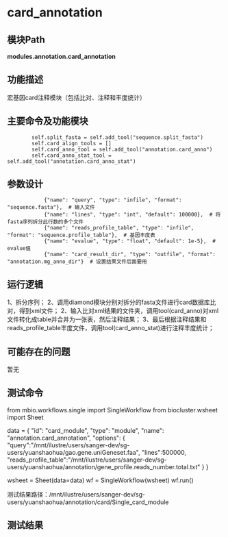 card_annotation
==========================

模块Path
-----------

**modules.annotation.card_annotation**

功能描述
-----------------------------------

宏基因card注释模块（包括比对、注释和丰度统计）

主要命令及功能模块
-----------------------------------

```
        self.split_fasta = self.add_tool("sequence.split_fasta")
        self.card_align_tools = []
        self.card_anno_tool = self.add_tool("annotation.card_anno")
        self.card_anno_stat_tool = self.add_tool("annotation.card_anno_stat")
```

参数设计
-----------------------------------

```
            {"name": "query", "type": "infile", "format": "sequence.fasta"},  # 输入文件
            {"name": "lines", "type": "int", "default": 100000},  # 将fasta序列拆分此行数的多个文件
            {"name": "reads_profile_table", "type": "infile", "format": "sequence.profile_table"},  # 基因丰度表
            {"name": "evalue", "type": "float", "default": 1e-5},  # evalue值
            {"name": "card_result_dir", "type": "outfile", "format": "annotation.mg_anno_dir"}  # 设置结果文件后面要用
```

运行逻辑
-----------------------------------

1、拆分序列；
2、调用diamond模块分别对拆分的fasta文件进行card数据库比对，得到xml文件；
2、输入比对xml结果的文件夹，调用tool(card_anno)对xml文件转化成table并合并为一张表，然后注释结果；
3、最后根据注释结果和reads_profile_table丰度文件，调用tool(card_anno_stat)进行注释丰度统计；


可能存在的问题
-----------------------------------
暂无


测试命令
-----------------------------------
from mbio.workflows.single import SingleWorkflow
from biocluster.wsheet import Sheet

data = {
       "id": "card_module",
       "type": "module",
       "name": "annotation.card_annotation",
       "options": {
            "query":"/mnt/ilustre/users/sanger-dev/sg-users/yuanshaohua/gao.gene.uniGeneset.faa",
            "lines":500000,
            "reads_profile_table":"/mnt/ilustre/users/sanger-dev/sg-users/yuanshaohua/annotation/gene_profile.reads_number.total.txt"
           }
      }

wsheet = Sheet(data=data)
wf = SingleWorkflow(wsheet)
wf.run()

测试结果路径：/mnt/ilustre/users/sanger-dev/sg-users/yuanshaohua/annotation/card/Single_card_module



测试结果
-----------------------------------